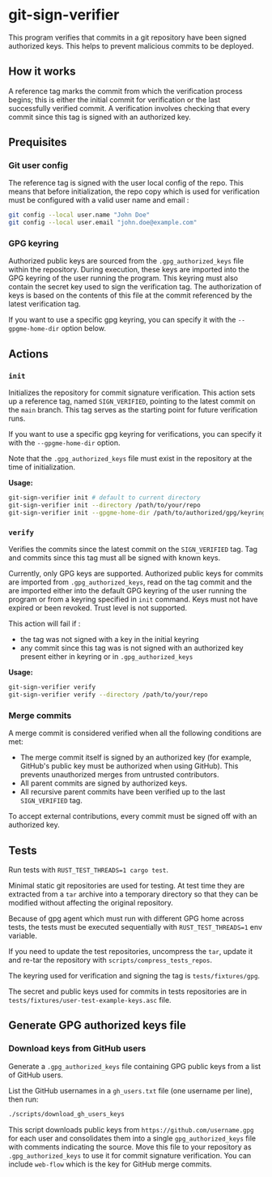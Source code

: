 # git-sign-verifier

This program verifies that commits in a git repository have been signed authorized keys. This helps to prevent malicious commits to be deployed.

## How it works

A reference tag marks the commit from which the verification process begins; this is either the initial commit for verification or the last successfully verified commit. A verification involves checking that every commit since this tag is signed with an authorized key.


## Prequisites

### Git user config

The reference tag is signed with the user local config of the repo. This means that before initialization, the repo copy which is used for verification must be configured with a valid user name and email :

```sh
git config --local user.name "John Doe"
git config --local user.email "john.doe@example.com"
```

### GPG keyring

Authorized public keys are sourced from the `.gpg_authorized_keys` file within the repository. During execution, these keys are imported into the GPG keyring of the user running the program. This keyring must also contain the secret key used to sign the verification tag. The authorization of keys is based on the contents of this file at the commit referenced by the latest verification tag.

If you want to use a specific gpg keyring, you can specify it with the `--gpgme-home-dir` option below.


## Actions

### `init`

Initializes the repository for commit signature verification. This action sets up a reference tag, named `SIGN_VERIFIED`, pointing to the latest commit on the `main` branch. This tag serves as the starting point for future verification runs.

If you want to use a specific gpg keyring for verifications, you can specify it with the `--gpgme-home-dir` option.

Note that the `.gpg_authorized_keys` file must exist in the repository at the time of initialization.

**Usage:**

```bash
git-sign-verifier init # default to current directory
git-sign-verifier init --directory /path/to/your/repo
git-sign-verifier init --gpgme-home-dir /path/to/authorized/gpg/keyring # default to ~/.gnupg
```

### `verify`

Verifies the commits since the latest commit on the `SIGN_VERIFIED` tag. Tag and commits since this tag must all be signed with known keys.

Currently, only GPG keys are supported. Authorized public keys for commits are imported from `.gpg_authorized_keys`, read on the tag commit and the are imported either into the default GPG keyring of the user running the program or from a keyring specified in `init` command. Keys must not have expired or been revoked. Trust level is not supported.

This action will fail if :
- the tag was not signed with a key in the initial keyring
- any commit since this tag was is not signed with an authorized key present either in keyring or in `.gpg_authorized_keys`



**Usage:**

```bash
git-sign-verifier verify
git-sign-verifier verify --directory /path/to/your/repo
```

### Merge commits

A merge commit is considered verified when all the following conditions are met:
- The merge commit itself is signed by an authorized key (for example, GitHub's public key must be authorized when using GitHub). This prevents unauthorized merges from untrusted contributors.
- All parent commits are signed by authorized keys.
- All recursive parent commits have been verified up to the last `SIGN_VERIFIED` tag.

To accept external contributions, every commit must be signed off with an authorized key.

## Tests

Run tests with `RUST_TEST_THREADS=1 cargo test`.

Minimal static git repositories are used for testing. At test time they are extracted from a `tar` archive into a temporary directory so that they can be modified without affecting the original repository.

Because of gpg agent which must run with different GPG home across tests, the tests must be executed sequentially with `RUST_TEST_THREADS=1` env variable.

If you need to update the test repositories, uncompress the `tar`, update it and re-tar the repository with `scripts/compress_tests_repos`.

The keyring used for verification and signing the tag is `tests/fixtures/gpg`.

The secret and public keys used for commits in tests repositories are in `tests/fixtures/user-test-example-keys.asc` file.

## Generate GPG authorized keys file

### Download keys from GitHub users

Generate a `.gpg_authorized_keys` file containing GPG public keys from a list of GitHub users.

List the GitHub usernames in a `gh_users.txt` file (one username per line), then run:

```bash
./scripts/download_gh_users_keys
```

This script downloads public keys from `https://github.com/username.gpg` for each user and consolidates them into a single `gpg_authorized_keys` file with comments indicating the source. Move this file to your repository as `.gpg_authorized_keys` to use it for commit signature verification.
You can include `web-flow` which is the key for GitHub merge commits.
